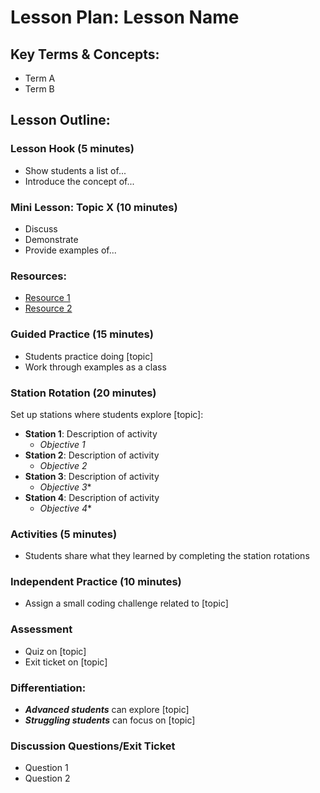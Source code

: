 # Lesson Plan: Lesson Name

## Key Terms & Concepts:

- Term A
- Term B

## Lesson Outline:

### Lesson Hook (5 minutes)

- Show students a list of...
- Introduce the concept of...

### Mini Lesson: Topic X (10 minutes)

- Discuss
- Demonstrate
- Provide examples of...

### Resources:
- [Resource 1](https://www.example.com)
- [Resource 2](https://www.example.com)

### Guided Practice (15 minutes)

- Students practice doing [topic]
- Work through examples as a class

### Station Rotation (20 minutes)

Set up stations where students explore [topic]:

- **Station 1**: Description of activity
	- 	*Objective 1*
- **Station 2**: Description of activity
	- 	*Objective 2*
- **Station 3**: Description of activity
	- 	*Objective 3**
- **Station 4**: Description of activity
	- 	*Objective 4**

### Activities (5 minutes)

- Students share what they learned by completing the station rotations

### Independent Practice (10 minutes)

- Assign a small coding challenge related to [topic]

### Assessment
- Quiz on [topic]
- Exit ticket on [topic]

### Differentiation:
- ***Advanced students*** can explore [topic]
- ***Struggling students*** can focus on [topic]

### Discussion Questions/Exit Ticket
- Question 1
- Question 2
